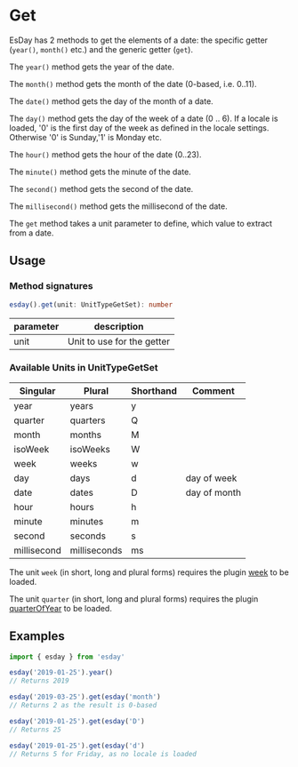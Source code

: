 # Get

EsDay has 2 methods to get the elements of a date: the specific getter (`year()`, `month()` etc.) and the generic getter (`get`).

The `year()` method gets the year of the date.

The `month()` method gets the month of the date (0-based, i.e. 0..11).

The `date()` method gets the day of the month of a date.

The `day()` method gets the day of the week of a date (0 .. 6). If a locale is loaded, '0' is the first day of the week as defined in the locale settings. Otherwise '0' is Sunday,'1' is Monday etc.

The `hour()` method gets the hour of the date (0..23).

The `minute()` method gets the minute of the date.

The `second()` method gets the second of the date.

The `millisecond()` method gets the millisecond of the date.

The `get` method takes a unit parameter to define, which value to extract from a date.

## Usage

### Method signatures
```typescript
esday().get(unit: UnitTypeGetSet): number
```

| parameter | description                |
| --------- | -------------------------- |
| unit      | Unit to use for the getter |

### Available Units in UnitTypeGetSet

| Singular    | Plural       | Shorthand | Comment      |
| ----------- | ------------ | --------- | ------------ |
| year        | years        | y         |              |
| quarter     | quarters     | Q         |              |
| month       | months       | M         |              |
| isoWeek     | isoWeeks     | W         |              |
| week        | weeks        | w         |              |
| day         | days         | d         | day of week  |
| date        | dates        | D         | day of month |
| hour        | hours        | h         |              |
| minute      | minutes      | m         |              |
| second      | seconds      | s         |              |
| millisecond | milliseconds | ms        |              |

The unit `week` (in short, long and plural forms) requires the plugin [week](../plugins/week.md) to be loaded.

The unit `quarter` (in short, long and plural forms) requires the plugin [quarterOfYear](../plugins/quarterOfYear.md) to be loaded.

## Examples
```typescript
import { esday } from 'esday'

esday('2019-01-25').year()
// Returns 2019

esday('2019-03-25').get(esday('month')
// Returns 2 as the result is 0-based

esday('2019-01-25').get(esday('D')
// Returns 25

esday('2019-01-25').get(esday('d')
// Returns 5 for Friday, as no locale is loaded
```
